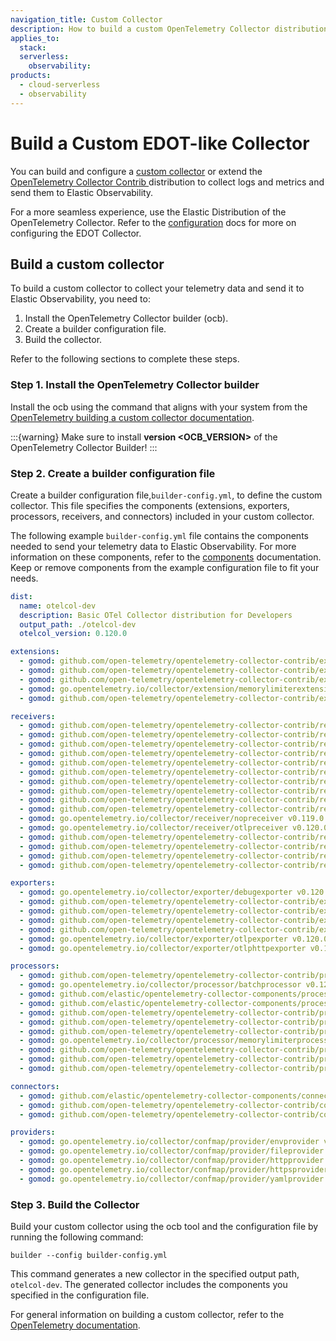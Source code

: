 ```yaml
---
navigation_title: Custom Collector
description: How to build a custom OpenTelemetry Collector distribution similar to EDOT.
applies_to:
  stack:
  serverless:
    observability:
products:
  - cloud-serverless
  - observability
---
```


# Build a Custom EDOT-like Collector

You can build and configure a [custom collector](https://opentelemetry.io/docs/collector/custom-collector/) or extend the [OpenTelemetry Collector Contrib ](https://github.com/open-telemetry/opentelemetry-collector-contrib) distribution to collect logs and metrics and send them to Elastic Observability.

For a more seamless experience, use the Elastic Distribution of the OpenTelemetry Collector.
Refer to the [configuration](./config/index.md) docs for more on configuring the EDOT Collector.

## Build a custom collector

To build a custom collector to collect your telemetry data and send it to Elastic Observability, you need to:

1. Install the OpenTelemetry Collector builder (ocb).
1. Create a builder configuration file.
1. Build the collector.

Refer to the following sections to complete these steps.

### Step 1. Install the OpenTelemetry Collector builder
Install the ocb using the command that aligns with your system from the [OpenTelemetry building a custom collector documentation](https://opentelemetry.io/docs/collector/custom-collector/#step-1---install-the-builder).

:::{warning}
Make sure to install **version <OCB_VERSION>** of the OpenTelemetry Collector Builder!
:::

### Step 2. Create a builder configuration file
Create a builder configuration file,`builder-config.yml`, to define the custom collector. This file specifies the components (extensions, exporters, processors, receivers, and connectors) included in your custom collector.

The following example `builder-config.yml` file contains the components needed to send your telemetry data to Elastic Observability. For more information on these components, refer to the [components](./components) documentation. Keep or remove components from the example configuration file to fit your needs.

``` yaml
dist:
  name: otelcol-dev
  description: Basic OTel Collector distribution for Developers
  output_path: ./otelcol-dev
  otelcol_version: 0.120.0

extensions:
  - gomod: github.com/open-telemetry/opentelemetry-collector-contrib/extension/storage/filestorage v0.120.1
  - gomod: github.com/open-telemetry/opentelemetry-collector-contrib/extension/healthcheckextension v0.120.1
  - gomod: github.com/open-telemetry/opentelemetry-collector-contrib/extension/observer/k8sobserver v0.120.1
  - gomod: go.opentelemetry.io/collector/extension/memorylimiterextension v0.120.0
  - gomod: github.com/open-telemetry/opentelemetry-collector-contrib/extension/pprofextension v0.120.1

receivers:
  - gomod: github.com/open-telemetry/opentelemetry-collector-contrib/receiver/filelogreceiver v0.120.1
  - gomod: github.com/open-telemetry/opentelemetry-collector-contrib/receiver/hostmetricsreceiver v0.120.1
  - gomod: github.com/open-telemetry/opentelemetry-collector-contrib/receiver/httpcheckreceiver v0.120.1
  - gomod: github.com/open-telemetry/opentelemetry-collector-contrib/receiver/jaegerreceiver v0.120.1
  - gomod: github.com/open-telemetry/opentelemetry-collector-contrib/receiver/jmxreceiver v0.120.1
  - gomod: github.com/open-telemetry/opentelemetry-collector-contrib/receiver/k8sclusterreceiver v0.120.1
  - gomod: github.com/open-telemetry/opentelemetry-collector-contrib/receiver/k8sobjectsreceiver v0.120.1
  - gomod: github.com/open-telemetry/opentelemetry-collector-contrib/receiver/kafkareceiver v0.120.1
  - gomod: github.com/open-telemetry/opentelemetry-collector-contrib/receiver/kubeletstatsreceiver v0.120.1
  - gomod: github.com/open-telemetry/opentelemetry-collector-contrib/receiver/nginxreceiver v0.120.1
  - gomod: go.opentelemetry.io/collector/receiver/nopreceiver v0.119.0
  - gomod: go.opentelemetry.io/collector/receiver/otlpreceiver v0.120.0
  - gomod: github.com/open-telemetry/opentelemetry-collector-contrib/receiver/prometheusreceiver v0.120.1
  - gomod: github.com/open-telemetry/opentelemetry-collector-contrib/receiver/receivercreator v0.120.1
  - gomod: github.com/open-telemetry/opentelemetry-collector-contrib/receiver/redisreceiver v0.120.1
  - gomod: github.com/open-telemetry/opentelemetry-collector-contrib/receiver/zipkinreceiver v0.120.1

exporters:
  - gomod: go.opentelemetry.io/collector/exporter/debugexporter v0.120.0
  - gomod: github.com/open-telemetry/opentelemetry-collector-contrib/exporter/elasticsearchexporter v0.120.1
  - gomod: github.com/open-telemetry/opentelemetry-collector-contrib/exporter/fileexporter v0.120.1
  - gomod: github.com/open-telemetry/opentelemetry-collector-contrib/exporter/kafkaexporter v0.120.1
  - gomod: github.com/open-telemetry/opentelemetry-collector-contrib/exporter/loadbalancingexporter v0.120.1
  - gomod: go.opentelemetry.io/collector/exporter/otlpexporter v0.120.0
  - gomod: go.opentelemetry.io/collector/exporter/otlphttpexporter v0.120.0

processors:
  - gomod: github.com/open-telemetry/opentelemetry-collector-contrib/processor/attributesprocessor v0.120.1
  - gomod: go.opentelemetry.io/collector/processor/batchprocessor v0.120.0
  - gomod: github.com/elastic/opentelemetry-collector-components/processor/elasticinframetricsprocessor v0.13.0
  - gomod: github.com/elastic/opentelemetry-collector-components/processor/elastictraceprocessor v0.4.1
  - gomod: github.com/open-telemetry/opentelemetry-collector-contrib/processor/filterprocessor v0.120.1
  - gomod: github.com/open-telemetry/opentelemetry-collector-contrib/processor/geoipprocessor v0.120.1
  - gomod: github.com/open-telemetry/opentelemetry-collector-contrib/processor/k8sattributesprocessor v0.120.1
  - gomod: go.opentelemetry.io/collector/processor/memorylimiterprocessor v0.119.0
  - gomod: github.com/open-telemetry/opentelemetry-collector-contrib/processor/resourcedetectionprocessor v0.120.1
  - gomod: github.com/open-telemetry/opentelemetry-collector-contrib/processor/resourceprocessor v0.120.1
  - gomod: github.com/open-telemetry/opentelemetry-collector-contrib/processor/transformprocessor v0.120.1

connectors:
  - gomod: github.com/elastic/opentelemetry-collector-components/connector/elasticapmconnector v0.2.0
  - gomod: github.com/open-telemetry/opentelemetry-collector-contrib/connector/routingconnector v0.120.1
  - gomod: github.com/open-telemetry/opentelemetry-collector-contrib/connector/spanmetricsconnector v0.120.1

providers:
  - gomod: go.opentelemetry.io/collector/confmap/provider/envprovider v1.26.0
  - gomod: go.opentelemetry.io/collector/confmap/provider/fileprovider v1.26.0
  - gomod: go.opentelemetry.io/collector/confmap/provider/httpprovider v1.26.0
  - gomod: go.opentelemetry.io/collector/confmap/provider/httpsprovider v1.26.0
  - gomod: go.opentelemetry.io/collector/confmap/provider/yamlprovider v1.26.0
```

### Step 3. Build the Collector
Build your custom collector using the ocb tool and the configuration file by running the following command:

`builder --config builder-config.yml`

This command generates a new collector in the specified output path, `otelcol-dev`. The generated collector includes the components you specified in the configuration file.

For general information on building a custom collector, refer to the [OpenTelemetry documentation](https://opentelemetry.io/docs/collector/custom-collector/#step-1---install-the-builder).

